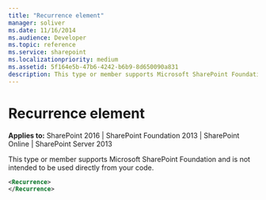 ```yaml
---
title: "Recurrence element"
manager: soliver
ms.date: 11/16/2014
ms.audience: Developer
ms.topic: reference
ms.service: sharepoint
ms.localizationpriority: medium
ms.assetid: 5f164e5b-47b6-4242-b6b9-8d650090a831
description: This type or member supports Microsoft SharePoint Foundation and is not intended to be used directly from your code.
---
```


# Recurrence element

**Applies to:** SharePoint 2016 | SharePoint Foundation 2013 | SharePoint Online | SharePoint Server 2013
  
This type or member supports Microsoft SharePoint Foundation and is not intended to be used directly from your code.
  
```XML
<Recurrence>
</Recurrence>
```


